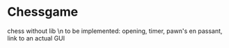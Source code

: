 # Chessgame
chess without lib \n
to be implemented: opening, timer, pawn's en passant, link to an actual GUI
